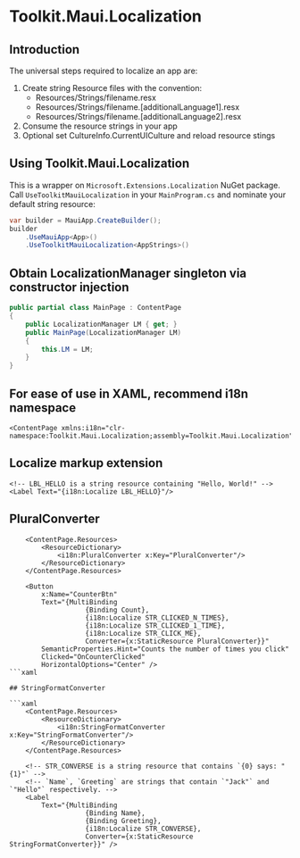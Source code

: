 # Toolkit.Maui.Localization

## Introduction

The universal steps required to localize an app are:
 1. Create string Resource files with the convention:
      - Resources/Strings/filename.resx
      - Resources/Strings/filename.[additionalLanguage1].resx
      - Resources/Strings/filename.[additionalLanguage2].resx
 2. Consume the resource strings in your app
 3. Optional set CultureInfo.CurrentUICulture and reload resource stings

## Using Toolkit.Maui.Localization

This is a wrapper on `Microsoft.Extensions.Localization` NuGet package.
Call `UseToolkitMauiLocalization` in your `MainProgram.cs` and nominate your default string resource:

```c#
var builder = MauiApp.CreateBuilder();
builder
    .UseMauiApp<App>()
    .UseToolkitMauiLocalization<AppStrings>()
```

## Obtain LocalizationManager singleton via constructor injection

```c#
public partial class MainPage : ContentPage
{
    public LocalizationManager LM { get; }
    public MainPage(LocalizationManager LM)
    {
        this.LM = LM;
    }
}
```

## For ease of use in XAML, recommend i18n namespace

```xaml
<ContentPage xmlns:i18n="clr-namespace:Toolkit.Maui.Localization;assembly=Toolkit.Maui.Localization">
```

## Localize markup extension

```xaml
<!-- LBL_HELLO is a string resource containing "Hello, World!" -->
<Label Text="{i18n:Localize LBL_HELLO}"/>
```

## PluralConverter

```xaml
    <ContentPage.Resources>
        <ResourceDictionary>
            <i18n:PluralConverter x:Key="PluralConverter"/>
        </ResourceDictionary>
    </ContentPage.Resources>

    <Button
        x:Name="CounterBtn"
        Text="{MultiBinding
                   {Binding Count},
                   {i18n:Localize STR_CLICKED_N_TIMES},
                   {i18n:Localize STR_CLICKED_1_TIME},
                   {i18n:Localize STR_CLICK_ME},
                   Converter={x:StaticResource PluralConverter}}"
        SemanticProperties.Hint="Counts the number of times you click"
        Clicked="OnCounterClicked"
        HorizontalOptions="Center" />
```xaml

## StringFormatConverter

```xaml
    <ContentPage.Resources>
        <ResourceDictionary>
            <i18n:StringFormatConverter x:Key="StringFormatConverter"/>
        </ResourceDictionary>
    </ContentPage.Resources>

    <!-- STR_CONVERSE is a string resource that contains `{0} says: "{1}"` -->
    <!-- `Name`, `Greeting` are strings that contain `"Jack"` and `"Hello"` respectively. -->
    <Label
        Text="{MultiBinding
                   {Binding Name},
                   {Binding Greeting},
                   {i18n:Localize STR_CONVERSE},
                   Converter={x:StaticResource StringFormatConverter}}" />
```
